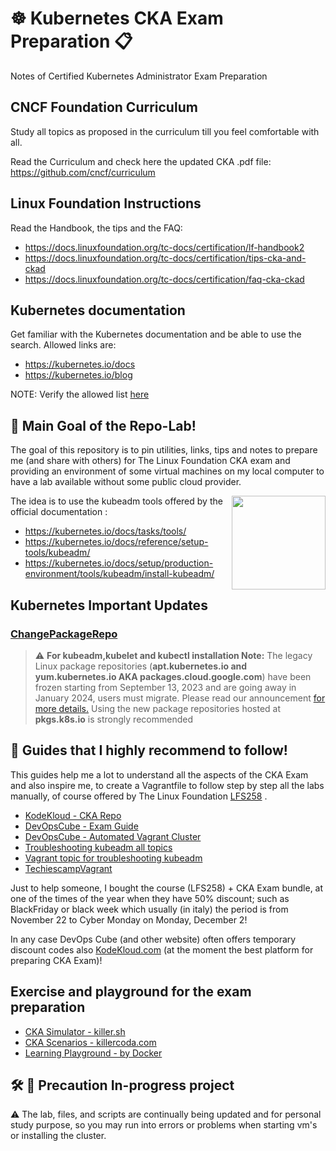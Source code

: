 # ☸️ Kubernetes CKA Exam Preparation  📋

Notes of Certified Kubernetes Administrator Exam Preparation

## CNCF Foundation Curriculum
Study all topics as proposed in the curriculum till you feel comfortable with all.

Read the Curriculum and check here the updated CKA .pdf file:
<https://github.com/cncf/curriculum>

## Linux Foundation Instructions
Read the Handbook, the tips and the FAQ: 
+ <https://docs.linuxfoundation.org/tc-docs/certification/lf-handbook2>
+ <https://docs.linuxfoundation.org/tc-docs/certification/tips-cka-and-ckad>
+ <https://docs.linuxfoundation.org/tc-docs/certification/faq-cka-ckad>

## Kubernetes documentation
Get familiar with the Kubernetes documentation and be able to use the search. Allowed links are:

+ <https://kubernetes.io/docs>
+ <https://kubernetes.io/blog>

NOTE: Verify the allowed list [here](https://docs.linuxfoundation.org/tc-docs/certification/certification-resources-allowed#certified-kubernetes-administrator-cka-and-certified-kubernetes-application-developer-ckad)

## 🥅 Main Goal of the Repo-Lab!
The goal of this repository is to pin utilities, links, tips and notes to prepare me (and share with others) for The Linux Foundation CKA exam and providing an environment of some virtual machines on my local computer to have a lab available without some public cloud provider. 

<img src="https://kubernetes.io/images/kubeadm-stacked-color.png" align="right" width="150px"> 

The idea is to use the kubeadm tools offered by the official documentation :
+ <https://kubernetes.io/docs/tasks/tools/>
+ <https://kubernetes.io/docs/reference/setup-tools/kubeadm/>
+ <https://kubernetes.io/docs/setup/production-environment/tools/kubeadm/install-kubeadm/>
 
## Kubernetes Important Updates

### [ChangePackageRepo](https://kubernetes.io/docs/tasks/administer-cluster/kubeadm/change-package-repository/#before-you-begin)

> ⚠️ **For kubeadm,kubelet and kubectl installation Note:** The legacy Linux package repositories (**apt.kubernetes.io and yum.kubernetes.io AKA packages.cloud.google.com**)
have been frozen starting from September 13, 2023 and are going away in January 2024, users must migrate.
Please read our announcement [for more details.](https://kubernetes.io/blog/2023/08/15/pkgs-k8s-io-introduction/)
Using the new package repositories hosted at **pkgs.k8s.io** is strongly recommended

## 🦮 Guides that I highly recommend to follow!

This guides help me a lot to understand all the aspects of the CKA Exam and also inspire me, to create a Vagrantfile to follow step by step all the labs manually, of course offered by The Linux Foundation [LFS258](https://training.linuxfoundation.org/training/kubernetes-fundamentals/) . 

+ [KodeKloud - CKA Repo](https://github.com/kodekloudhub/certified-kubernetes-administrator-course.git)
+ [DevOpsCube - Exam Guide](https://devopscube.com/cka-exam-study-guide/)
+ [DevOpsCube - Automated Vagrant Cluster](https://devopscube.com/kubernetes-cluster-vagrant/)
+ [Troubleshooting kubeadm all topics](https://kubernetes.io/docs/setup/production-environment/tools/kubeadm/troubleshooting-kubeadm/)
+ [Vagrant topic for troubleshooting kubeadm](https://jhooq.com/kubernetes-error-execution-phase-preflight-preflight/)
+ [TechiescampVagrant](https://github.com/techiescamp/vagrant-kubeadm-kubernetes/tree/main)

Just to help someone, I bought the course (LFS258) + CKA Exam bundle, at one of the times of the year when they have 50% discount; such as BlackFriday or black week which usually (in italy) the period is from November 22 to Cyber Monday on Monday, December 2!

In any case DevOps Cube (and other website) often offers temporary discount codes also [KodeKloud.com](https://kodekloud.com/) (at the moment the best platform for preparing CKA Exam)!

## Exercise and playground for the exam preparation

+ [CKA Simulator - killer.sh](https://killer.sh/cka)
+ [CKA Scenarios - killercoda.com](https://killercoda.com/killer-shell-cka)
+ [Learning Playground - by Docker](https://labs.play-with-k8s.com/)

## :hammer_and_wrench: 🐜 Precaution In-progress project

⚠️ The lab, files, and scripts are continually being updated and for personal study purpose, so you may run into errors or problems when starting vm's or installing the cluster.
